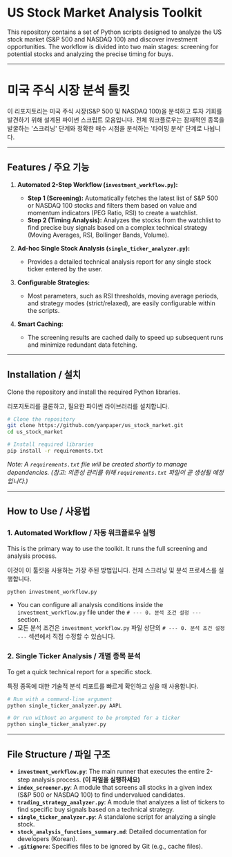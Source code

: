 # US Stock Market Analysis Toolkit

This repository contains a set of Python scripts designed to analyze the US stock market (S&P 500 and NASDAQ 100) and discover investment opportunities. The workflow is divided into two main stages: screening for potential stocks and analyzing the precise timing for buys.

---

# 미국 주식 시장 분석 툴킷

이 리포지토리는 미국 주식 시장(S&P 500 및 NASDAQ 100)을 분석하고 투자 기회를 발견하기 위해 설계된 파이썬 스크립트 모음입니다. 전체 워크플로우는 잠재적인 종목을 발굴하는 '스크리닝' 단계와 정확한 매수 시점을 분석하는 '타이밍 분석' 단계로 나뉩니다.

---

## Features / 주요 기능

1.  **Automated 2-Step Workflow (`investment_workflow.py`):**
    *   **Step 1 (Screening):** Automatically fetches the latest list of S&P 500 or NASDAQ 100 stocks and filters them based on value and momentum indicators (PEG Ratio, RSI) to create a watchlist.
    *   **Step 2 (Timing Analysis):** Analyzes the stocks from the watchlist to find precise buy signals based on a complex technical strategy (Moving Averages, RSI, Bollinger Bands, Volume).

2.  **Ad-hoc Single Stock Analysis (`single_ticker_analyzer.py`):**
    *   Provides a detailed technical analysis report for any single stock ticker entered by the user.

3.  **Configurable Strategies:**
    *   Most parameters, such as RSI thresholds, moving average periods, and strategy modes (strict/relaxed), are easily configurable within the scripts.

4.  **Smart Caching:**
    *   The screening results are cached daily to speed up subsequent runs and minimize redundant data fetching.

---

## Installation / 설치

Clone the repository and install the required Python libraries.

리포지토리를 클론하고, 필요한 파이썬 라이브러리를 설치합니다.

```bash
# Clone the repository
git clone https://github.com/yanpaper/us_stock_market.git
cd us_stock_market

# Install required libraries
pip install -r requirements.txt
```

*Note: A `requirements.txt` file will be created shortly to manage dependencies.* 
*(참고: 의존성 관리를 위해 `requirements.txt` 파일이 곧 생성될 예정입니다.)*

---

## How to Use / 사용법

### 1. Automated Workflow / 자동 워크플로우 실행

This is the primary way to use the toolkit. It runs the full screening and analysis process.

이것이 이 툴킷을 사용하는 가장 주된 방법입니다. 전체 스크리닝 및 분석 프로세스를 실행합니다.

```bash
python investment_workflow.py
```

- You can configure all analysis conditions inside the `investment_workflow.py` file under the `# --- 0. 분석 조건 설정 ---` section.
- 모든 분석 조건은 `investment_workflow.py` 파일 상단의 `# --- 0. 분석 조건 설정 ---` 섹션에서 직접 수정할 수 있습니다.

### 2. Single Ticker Analysis / 개별 종목 분석

To get a quick technical report for a specific stock.

특정 종목에 대한 기술적 분석 리포트를 빠르게 확인하고 싶을 때 사용합니다.

```bash
# Run with a command-line argument
python single_ticker_analyzer.py AAPL

# Or run without an argument to be prompted for a ticker
python single_ticker_analyzer.py
```

---

## File Structure / 파일 구조

- **`investment_workflow.py`**: The main runner that executes the entire 2-step analysis process. **(이 파일을 실행하세요)**
- **`index_screener.py`**: A module that screens all stocks in a given index (S&P 500 or NASDAQ 100) to find undervalued candidates.
- **`trading_strategy_analyzer.py`**: A module that analyzes a list of tickers to find specific buy signals based on a technical strategy.
- **`single_ticker_analyzer.py`**: A standalone script for analyzing a single stock.
- **`stock_analysis_functions_summary.md`**: Detailed documentation for developers (Korean).
- **`.gitignore`**: Specifies files to be ignored by Git (e.g., cache files).
